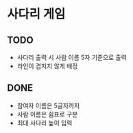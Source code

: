 # 사다리 게임

## TODO
- 사다리 출력 시 사람 이름 5자 기준으로 출력
- 라인이 겹치지 않게 배정

## DONE
- 참여자 이름은 5글자까지
- 사람 이름은 쉼표로 구분
- 최대 사다리 높이 입력